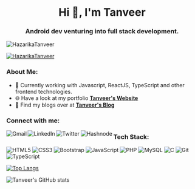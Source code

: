 <h1 align="center">Hi 👋, I'm Tanveer</h1>
<h3 align="center">Android dev venturing into full stack development.</h3>

<p><img src="https://komarev.com/ghpvc/?username=HazarikaTanveer&label=Profile%20views&color=blueviolet&style=flat-square" alt="HazarikaTanveer" /> </p>

<p><a href="https://twitter.com/HazarikaTanveer" target="blank"><img src="https://img.shields.io/twitter/follow/HazarikaTanveer?logo=twitter&color=blueviolet&style=flat-square&label=Follow" alt="HazarikaTanveer" /></a> </p>


<h3>About Me:</h3>

- 🌱 Currently working with Javascript, ReactJS, TypeScript and other frontend technologies.
- 🌐 Have a look at my portfolio **[Tanveer's Website](https://tanveerswebsite.netlify.app/)**
- 📝 Find my blogs over at **[Tanveer's Blog](https://tanveersblog.hashnode.dev/)**

<h3 align="left">Connect with me:</h3
    
<a href="mailto:work.tanveer@gmail.com"><img src="https://img.shields.io/badge/Gmail-D14836?style=for-the-badge&logo=gmail&logoColor=white" alt="Gmail" align="left"/></a> 
  
<a href="https://linkedin.com/in/tanveer-hazarika"><img src="https://img.shields.io/badge/LinkedIn-0077B5?style=for-the-badge&logo=linkedin&logoColor=white" alt="LinkedIn" align="left"/></a>
  
<a href="https://twitter.com/HazarikaTanveer"><img src="https://img.shields.io/badge/Twitter-1DA1F2?style=for-the-badge&logo=twitter&logoColor=white" alt="Twitter"  align="left"/></a> 
  
<a href="https://tanveersblog.hashnode.dev/"><img src="https://img.shields.io/badge/Hashnode-2962FF?style=for-the-badge&logo=hashnode&logoColor=white" alt="Hashnode" align="left"/></a>  

<h3>Tech Stack:</h3>

<p align="left">
  
<img src="https://img.shields.io/badge/HTML5-E34F26?style=flat-square&logo=html5&logoColor=white" alt="HTML5" />

<img src="https://img.shields.io/badge/CSS3-1572B6?style=flat-square&logo=css3&logoColor=white" alt="CSS3" />

<img src="https://img.shields.io/badge/Bootstrap-563D7C?style=flat-square&logo=bootstrap&logoColor=white" alt="Bootstrap" />
  
<img src="https://img.shields.io/badge/JavaScript-F7DF1E?style=flat-square&logo=javascript&logoColor=black" alt="JavaScript" />
  
<img src="https://img.shields.io/badge/PHP-777BB4?style=flat-square&logo=php&logoColor=white" alt="PHP" />
  
<img src="https://img.shields.io/badge/MySQL-00000F?style=flat-square&logo=mysql&logoColor=white" alt="MySQL" />
  
<img src="https://img.shields.io/badge/C-00599C?style=flat-square&logo=c&logoColor=white" alt="C" />

<img src="https://img.shields.io/badge/Git-F05032?style=flat-square&logo=git&logoColor=white" alt="Git" />
 
<img src="https://img.shields.io/badge/TypeScript-2F74C0?style=flat-square&logo=typescript&logoColor=white" alt="TypeScript" />
  
</p>

[![Top Langs](https://github-readme-stats.vercel.app/api/top-langs/?username=tanveertkd&layout=compact&theme=radical)](https://github.com/anuraghazra/github-readme-stats)

![Tanveer's GitHub stats](https://github-readme-stats.vercel.app/api?username=tanveertkd&show_icons=true&theme=radical&hide=issues&count_private=true)
